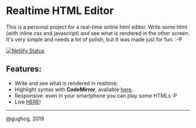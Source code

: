# Realtime HTML Editor

This is a personal project for a real-time online html editor. Write some html (with inline css and javascript) and see what is rendered in the other screen. It's very simple and needs a lot of polish, but It was made just for fun. :-P

[![Netlify Status](https://api.netlify.com/api/v1/badges/4085b6bc-dac4-4a8f-8461-257959afa407/deploy-status)](https://app.netlify.com/sites/realtime-html-editor/deploys)

## Features:

- Write and see what is rendered in realtime;
- Highlight syntax with **CodeMirror**, avaliable [here](https://codemirror.net/).
- Responsive: even in your smartphone you can play some HTMLs :P
- Live [HERE](https://realtime-html-editor.netlify.com/)!

---
@gughog, 2019
